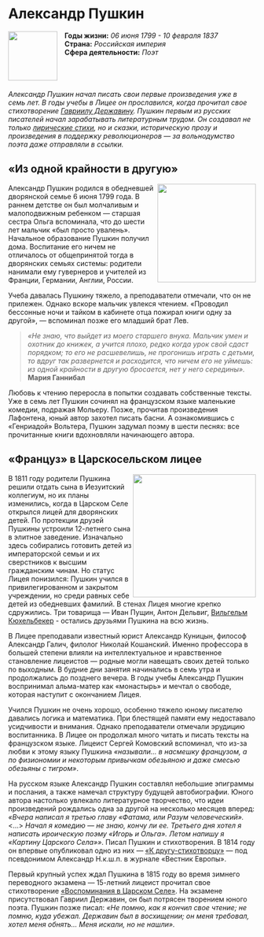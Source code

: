 # **Александр Пушкин**

<img src="https://irsepi.ru/wp-content/uploads/2019/09/Пушкин-А.С.-768x1063.jpg" width="100" align="left">

&nbsp;&nbsp;&nbsp;**Годы жизни:** *06 июня 1799 - 10 февраля 1837* \
&nbsp;&nbsp;&nbsp;**Страна:** *Российская империя* \
&nbsp;&nbsp;&nbsp;**Сфера деятельности:** *Поэт*
\
\
\
\
\
*Александр Пушкин начал писать свои первые произведения​ уже в семь лет. В годы учебы в Лицее​ он прославился, когда прочитал свое стихотворение [Гавриилу Державину](https://www.culture.ru/persons/8946/gavriil-derzhavin)​. Пушкин первым из русских писателей начал зарабатывать литературным трудом. Он создавал не только [лирические стихи](https://www.culture.ru/literature/poems/author-aleksandr-pushkin)​, но и сказки​, историческую прозу и произведения в поддержку революционеров — за вольнодумство поэта даже отправляли в ссылки.*


## «Из одной крайности в другую»

<img src="https://sub-cult.ru/images/2021/Praktika/C7B6CC6D-471F-445F-BA47-76A810083D35.png" width="200" align="right">
Александр Пушкин родился в обедневшей дворянской семье 6 июня 1799 года. В раннем детстве он был молчаливым и малоподвижным ребенком — старшая сестра Ольга вспоминала, что до шести лет мальчик «был просто увалень». Начальное образование Пушкин получил дома. Воспитание его ничем не отличалось от общепринятой тогда в дворянских семьях системы: родители нанимали ему гувернеров и учителей​ из Франции​, Германии​, Англии​, России.

Учеба давалась Пушкину тяжело, а преподаватели отмечали, что он не прилежен. Однако вскоре мальчик увлекся чтением. «Проводил бессонные ночи и тайком в кабинете отца пожирал книги одну за другой», — вспоминал позже его младший брат Лев.

>*«Не знаю, что выйдет из моего старшего внука. Мальчик умен и охотник до книжек, а учится плохо, редко когда урок свой сдаст порядком; то его не расшевелишь, не прогонишь играть с детьми, то вдруг так развернется и расходится, что ничем его не уймешь: из одной крайности в другую бросается, нет у него середины».* **Мария Ганнибал**

Любовь к чтению переросла в попытки создавать собственные тексты. Уже в семь лет Пушкин сочинял на французском языке маленькие комедии​, подражая Мольеру. Позже, прочитав произведения Лафонтена, юный автор захотел писать басни​. А ознакомившись с «Генриадой» Вольтера, Пушкин задумал поэму в шести песнях: все прочитанные книги вдохновляли начинающего автора.

## «Француз» в Царскосельском лицее
<img src="https://kakoy-smysl.ru/wp-content/uploads/2023/02/3780.jpg" width="250" align="right">

В 1811 году родители Пушкина решили отдать сына в Иезуитский коллегиум, но их планы изменились, когда в Царском Селе​ открылся лицей для дворянских детей​. По протекции друзей Пушкины устроили 12-летнего сына в элитное заведение. Изначально здесь собирались готовить детей из императорской семьи и их сверстников к высшим гражданским чинам. Но статус Лицея понизился: Пушкин учился в привилегированном и закрытом учреждении, но среди равных себе детей из обедневших фамилий. В стенах Лицея многие крепко сдружились. Три товарища — Иван Пущин​, Антон Дельвиг, [Вильгельм Кюхельбекер​](https://www.culture.ru/persons/9643/vilgelm-kyukhelbeker)​ - остались друзьями Пушкина​ на всю жизнь.


В Лицее преподавали известный юрист Александр Куницын, философ Александр Галич, филолог Николай Кошанский. Именно профессора в большей степени влияли на интеллектуальное и нравственное становление лицеистов — родные могли навещать своих детей только по выходным. В будние дни занятия начинались в семь утра и продолжались до позднего вечера. В годы учебы Александр Пушкин воспринимал альма-матер как «монастырь» и мечтал о свободе, которая наступит с окончанием Лицея.

Учился Пушкин не очень хорошо, особенно тяжело юному писателю давались логика и математика. При блестящей памяти ему недоставало усидчивости и внимания. Однако преподаватели отмечали эрудицию воспитанника. В Лицее он продолжал много читать и писать тексты на французском языке. Лицеист Сергей Комовский вспоминал, что из-за любви к этому языку Пушкина *«называли… в насмешку французом, а по физиономии и некоторым привычкам обезьяною и даже смесью обезьяны с тигром»*.

На русском языке Александр Пушкин составлял небольшие эпиграммы и послания, а также намечал структуру будущей автобиографии. Юного автора настолько увлекало литературное творчество, что идеи произведений рождались одна за другой на несколько месяцев вперед: *«Вчера написал я третью главу «Фатама, или Разум человеческий».* <…> *Начал я комедию — не знаю, кончу ли ее. Третьего дня хотел я написать ироическую поэму «Игорь и Ольга». Летом напишу я «Картину Царского Села»»*. Писал Пушкин и стихотворения​. В 1814 году он впервые опубликовал одно из них — [«К другу-стихотворцу»](https://www.culture.ru/poems/5096/k-drugu-stikhotvorcu)​ — под псевдонимом Александр Н.к.ш.п. в журнале «Вестник Европы».

Первый крупный успех ждал Пушкина в 1815 году во время зимнего переводного экзамена — 15-летний лицеист прочитал свое стихотворение [«Воспоминания в Царском Селе»](https://www.culture.ru/poems/5325/vospominaniya-v-carskom-sele)​. На экзамене присутствовал Гавриил Державин​, он был потрясен творением юного поэта. Пушкин позже писал: *«Не помню, как я кончил свое чтение; не помню, куда убежал. Державин был в восхищении; он меня требовал, хотел меня обнять… Меня искали, но не нашли».*
